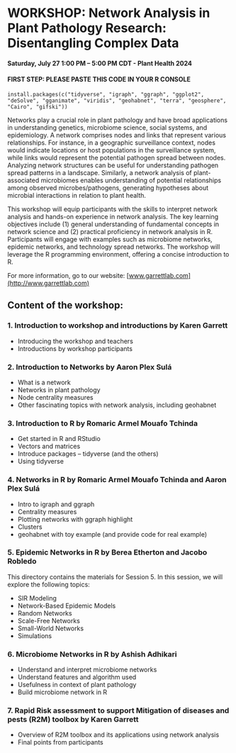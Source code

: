 ﻿# WORKSHOP: Network Analysis in Plant Pathology Research: Disentangling Complex Data
#### Saturday, July 27 1:00 PM – 5:00 PM CDT - Plant Health 2024
#### FIRST STEP: PLEASE PASTE THIS CODE IN YOUR R CONSOLE

```
install.packages(c("tidyverse", "igraph", "ggraph", "ggplot2", "deSolve", "gganimate", "viridis", "geohabnet", "terra", "geosphere", "Cairo", "gifski"))
```

Networks play a crucial role in plant pathology and have broad applications in understanding genetics, microbiome science, social systems, and epidemiology. A network comprises nodes and links that represent various relationships. For instance, in a geographic surveillance context, nodes would indicate locations or host populations in the surveillance system, while links would represent the potential pathogen spread between nodes. Analyzing network structures can be useful for understanding pathogen spread patterns in a landscape. Similarly, a network analysis of plant-associated microbiomes enables understanding of potential relationships among observed microbes/pathogens, generating hypotheses about microbial interactions in relation to plant health. 

This workshop will equip participants with the skills to interpret network analysis and hands-on experience in network analysis. The key learning objectives include (1) general understanding of fundamental concepts in network science and (2) practical proficiency in network analysis in R. Participants will engage with examples such as microbiome networks, epidemic networks, and technology spread networks. The workshop will leverage the R programming environment, offering a concise introduction to R. 

For more information, go to our website: [www.garrettlab.com](http://www.garrettlab.com)

## Content of the workshop:
### 1. Introduction to workshop and introductions by Karen Garrett

- Introducing the workshop and teachers 
- Introductions by workshop participants

### 2. Introduction to Networks by Aaron Plex Sulá

 -  What is a network
 -	Networks in plant pathology
 -	Node centrality measures
 -	Other fascinating topics with network analysis, including geohabnet


### 3. Introduction to R by Romaric Armel Mouafo Tchinda

- Get started in R and RStudio
- Vectors and matrices
- Introduce packages – tidyverse (and the others)
- Using tidyverse

### 4. Networks in R by Romaric Armel Mouafo Tchinda and Aaron Plex Sulá

- Intro to igraph and ggraph
- Centrality measures
- Plotting networks with ggraph highlight
- Clusters
- geohabnet with toy example (and provide code for real example)

### 5. Epidemic Networks in R by Berea Etherton and Jacobo Robledo

This directory contains the materials for Session 5. In this session, we will explore the following topics:

- SIR Modeling
- Network-Based Epidemic Models
- Random Networks
- Scale-Free Networks
- Small-World Networks
- Simulations



### 6. Microbiome Networks in R by Ashish Adhikari

- Understand and interpret microbiome networks
- Understand features and algorithm used
- Usefulness in context of plant pathology
- Build microbiome network in R



### 7. Rapid Risk assessment to support Mitigation of diseases and pests (R2M) toolbox by Karen Garrett

- Overview of R2M toolbox and its applications using network analysis
- Final points from participants
